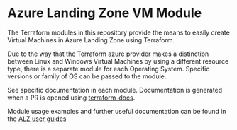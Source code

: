 # Azure Landing Zone VM Module

The Terraform modules in this repository provide the means to easily create Virtual Machines in Azure Landing Zone using Terraform.

Due to the way that the Terraform azure provider makes a distinction between Linux and Windows Virtual Machines by using a different resource type, there is a separate module for each Operating System. Specific versions or family of OS can be passed to the module.

See specific documentation in each module. Documentation is generated when a PR is opened using [terraform-docs](https://github.com/terraform-docs/terraform-docs/).

Module usage examples and further useful documentation can be found in the [ALZ user guides](https://ministryofjustice.github.io/azure-landing-zone-user-guides/documentation/building-alz-vms.html)

